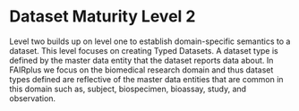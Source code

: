 # Dataset Maturity Level 2


Level two builds up on level one to establish domain-specific semantics to a dataset. This level focuses on creating Typed Datasets. A dataset type is defined by the master data entity that the dataset reports data about. In FAIRplus we focus on the biomedical research domain and thus dataset types defined are reflective of the master data entities that are common in this domain such as, subject, biospecimen, bioassay, study, and observation. 
